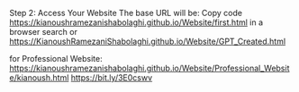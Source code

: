 Step 2: Access Your Website
The base URL will be:
Copy code
https://kianoushramezanishabolaghi.github.io/Website/first.html
in a browser search
or  
https://KianoushRamezaniShabolaghi.github.io/Website/GPT_Created.html


for Professional Website:
https://kianoushramezanishabolaghi.github.io/Website/Professional_Website/kianoush.html
https://bit.ly/3E0cswv

